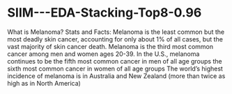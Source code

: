 # SIIM---EDA-Stacking-Top8-0.96

What is Melanoma? Stats and Facts:
Melanoma is the least common but the most deadly skin cancer, accounting for only about 1% of all cases, but the vast majority of skin cancer death.
Melanoma is the third most common cancer among men and women ages 20-39.
In the U.S., melanoma continues to be
the fifth most common cancer in men of all age groups
the sixth most common cancer in women of all age groups
The world’s highest incidence of melanoma is in Australia and New Zealand (more than twice as high as in North America)
